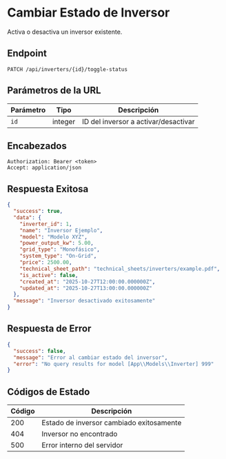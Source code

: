 # Cambiar Estado de Inversor

Activa o desactiva un inversor existente.

## Endpoint

```http
PATCH /api/inverters/{id}/toggle-status
```

## Parámetros de la URL

| Parámetro | Tipo | Descripción |
|-----------|------|-------------|
| `id` | integer | ID del inversor a activar/desactivar |

## Encabezados

```http
Authorization: Bearer <token>
Accept: application/json
```

## Respuesta Exitosa

```json
{
  "success": true,
  "data": {
    "inverter_id": 1,
    "name": "Inversor Ejemplo",
    "model": "Modelo XYZ",
    "power_output_kw": 5.00,
    "grid_type": "Monofásico",
    "system_type": "On-Grid",
    "price": 2500.00,
    "technical_sheet_path": "technical_sheets/inverters/example.pdf",
    "is_active": false,
    "created_at": "2025-10-27T12:00:00.000000Z",
    "updated_at": "2025-10-27T13:00:00.000000Z"
  },
  "message": "Inversor desactivado exitosamente"
}
```

## Respuesta de Error

```json
{
  "success": false,
  "message": "Error al cambiar estado del inversor",
  "error": "No query results for model [App\\Models\\Inverter] 999"
}
```

## Códigos de Estado

| Código | Descripción |
|--------|-------------|
| 200 | Estado de inversor cambiado exitosamente |
| 404 | Inversor no encontrado |
| 500 | Error interno del servidor |
